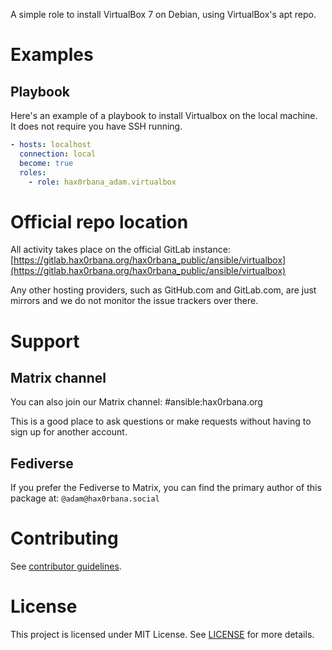 A simple role to install VirtualBox 7 on Debian, using VirtualBox's apt repo.

# Examples
## Playbook
Here's an example of a playbook to install Virtualbox on the local machine. It
does not require you have SSH running.

```yaml
- hosts: localhost
  connection: local
  become: true
  roles:
    - role: hax0rbana_adam.virtualbox
```

# Official repo location
All activity takes place on the official GitLab instance:
[https://gitlab.hax0rbana.org/hax0rbana_public/ansible/virtualbox](https://gitlab.hax0rbana.org/hax0rbana_public/ansible/virtualbox)

Any other hosting providers, such as GitHub.com and GitLab.com, are just mirrors
and we do not monitor the issue trackers over there.

# Support
## Matrix channel
You can also join our Matrix channel: #ansible:hax0rbana.org

This is a good place to ask questions or make requests without having to sign
up for another account.

## Fediverse
If you prefer the Fediverse to Matrix, you can find the primary author of this
package at: `@adam@hax0rbana.social`

# Contributing
See [contributor guidelines](CONTRIBUTING.md).

# License
This project is licensed under MIT License. See [LICENSE](LICENSE) for more details.
